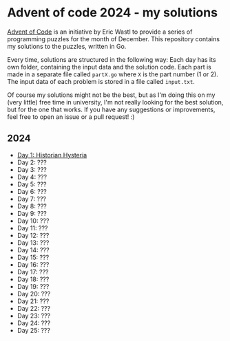 # Advent of code 2024 - my solutions
[Advent of Code](https://adventofcode.com/) is an initiative by Eric Wastl to provide a series of programming puzzles for the month of December. This repository contains my solutions to the puzzles, written in Go.

Every time, solutions are structured in the following way: Each day has its own folder, containing the input data and the solution code. Each part is made in a separate file called `partX.go` where `X` is the part number (1 or 2). The input data of each problem is stored in a file called `input.txt`.

Of course my solutions might not be the best, but as I'm doing this on my (very little) free time in university, I'm not really looking for the best solution, but for the one that works. If you have any suggestions or improvements, feel free to open an issue or a pull request! :)

## 2024
- [Day 1: Historian Hysteria](/tree/main/dayOne)
- Day 2: ???
- Day 3: ???
- Day 4: ???
- Day 5: ???
- Day 6: ???
- Day 7: ???
- Day 8: ???
- Day 9: ???
- Day 10: ???
- Day 11: ???
- Day 12: ???
- Day 13: ???
- Day 14: ???
- Day 15: ???
- Day 16: ???
- Day 17: ???
- Day 18: ???
- Day 19: ???
- Day 20: ???
- Day 21: ???
- Day 22: ???
- Day 23: ???
- Day 24: ???
- Day 25: ???
